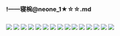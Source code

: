 ### !——寝椀@neone_1★☆☆.md
![]()

![](https://pbs.twimg.com/media/EB5z4xdWwAcTR88?format=jpg)
![](https://pbs.twimg.com/media/EA5k0CeUIAEi-GC?format=jpg)
![](https://pbs.twimg.com/media/D97kSvYUcAEmnL3.png)
![](https://pbs.twimg.com/media/D9BcwK9UEAAu-us.png)
![](https://pbs.twimg.com/media/D8BJPlGUYAA3Vmp.png)
![](https://pbs.twimg.com/media/D71LkWKVsAAwJbD.png)
![](https://pbs.twimg.com/media/D3p3MaWU0AAtKDJ.png)
![](https://pbs.twimg.com/media/D1h5neAVAAAcNdJ.png)
![](https://pbs.twimg.com/media/D0wbcMxVsAARizl.png)
![](https://pbs.twimg.com/media/D0aSvGaU0AEJahF.png)
![](https://pbs.twimg.com/media/DyLs4TpVYAAzmOt.png)
![](https://pbs.twimg.com/media/Dy_6hPsU8AAR6pW.png)
![](https://pbs.twimg.com/media/DzL2K4NVsAAtuMS.png)
![](https://pbs.twimg.com/media/DoTTFWFUYAAc9Tc.jpg)
![](https://pbs.twimg.com/media/DuFBMOXUwAAhV--.png)
